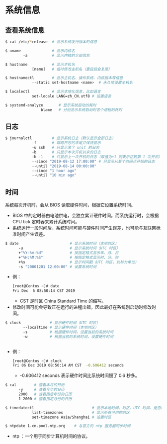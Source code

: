 # 系统信息

## 查看系统信息

```sh
$ cat /etc/*release  # 显示系统发行版本的信息
```

```sh
$ uname              # 显示内核名
        -a           # 显示内核的全部信息
```

```sh
$ hostname           # 显示主机名
            [name]   # 临时修改主机名（重启后会复原）
```

```sh
$ hostnamectl        # 显示主机名、操作系统、内核版本等信息
            --static set-hostname <name>  # 永久地设置主机名
```

```sh
$ localectl          # 显示本地化信息，比如语言
            set-locale LANG=zh_CN.utf8 # 设置语言
```

```sh
$ systemd-analyze       # 显示系统启动的耗时
                blame   # 分别显示系统启动时各个进程的耗时
```

## 日志

```sh
$ journalctl         # 显示系统日志（默认显示全部日志）
            -f       # 跟踪日志的末尾并保持显示
            -u ssh   # 只显示某个 unit 的日志
            -b       # 只显示本次开机以来的日志
            -b -1    # 只显示上一次开机的日志（取值为+1 则表示正数第 1 次开机）
            --since "2019-08-12 17:00:00" # 只显示从某个时间点开始的日志
            --until "2019-08-14 00:00:00" 
            --since "1 hour ago"
            --until "10 min ago"
```

## 时间

系统每次开机时，会从 BIOS 读取硬件时间，根据它设置系统时间。
- BIOS 中的定时器由电池供电，会独立累计硬件时间。而系统运行时，会根据 CPU tick 定时器来累计系统时间。
- 系统运行一段时间后，系统时间可能与硬件时间产生误差，也可能与互联网标准时间产生误差。

```sh
$ date                       # 显示系统时间（本地时区）
      -u                     # 显示系统时间（UTC 时区）
      +"%Y-%m-%d"            # 按指定格式显示年、月、日
      +"%H:%M:%S"            # 按指定格式显示时、分、秒
      +%s                    # 显示时间戳（UTC 时区，以秒为单位）
      -s "20001201 12:00:00" # 设置系统时间
```
- 例：
    ```sh
    [root@Centos ~]# date
    Fri Dec  6 08:50:14 CST 2019
    ```
    - CST 是时区 China Standard Time 的缩写。
- 修改时间可能会导致正在运行的进程出错，因此最好在系统刚启动时修改时间。

```sh
$ clock             # 显示硬件时间（UTC 时区）
        --localtime # 显示硬件时间（本地时区）
        -s          # 根据硬件时间，设置当前的系统时间
        -w          # 根据当前的系统时间，设置硬件时间
 
```
- 例：
    ```sh
    [root@Centos ~]# clock
    Fri 06 Dec 2019 08:50:14 AM CST  -0.606412 seconds
    ```
    - -0.606412 seconds 表示硬件时间比系统时间慢了 0.6 秒多。

```sh
$ cal        # 查看本月的日历
      -y     # 查看今年的日历
      2000   # 查看指定年份的日历
      1 2000 # 查看指定月份的日历
```

```sh
$ timedatectl                          # 显示本地时间、时区、UTC 时间、是否进行 NTP 同步
            list-timezones             # 显示所有可用的时区
            set-timezone Asia/Shanghai # 设置时区
```

```sh
$ ntpdate 1.cn.pool.ntp.org    # 与官方的 ntp 服务器同步时间
```
- ntp ：一个用于同步计算机时间的协议。
